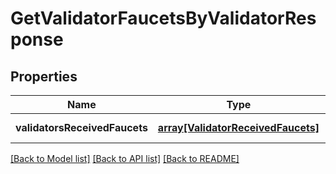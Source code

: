 # GetValidatorFaucetsByValidatorResponse

## Properties
Name | Type | Description | Notes
------------ | ------------- | ------------- | -------------
**validatorsReceivedFaucets** | [**array[ValidatorReceivedFaucets]**](ValidatorReceivedFaucets.md) |  | [default to null]

[[Back to Model list]](../README.md#documentation-for-models) [[Back to API list]](../README.md#documentation-for-api-endpoints) [[Back to README]](../README.md)


